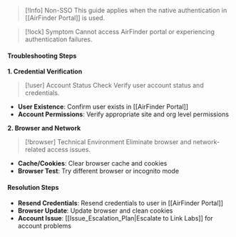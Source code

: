 

> [!Info] Non-SSO
> This guide applies when the native authentication in [[AirFinder Portal]] is used.


> [!lock] Symptom
> Cannot access AirFinder portal or experiencing authentication failures. 

#### Troubleshooting Steps

**1. Credential Verification**
> [!user] Account Status Check
> Verify user account status and credentials.

- **User Existence**: Confirm user exists in [[AirFinder Portal]]
- **Account Permissions**: Verify appropriate site and org level permissions

**2. Browser and Network**
> [!browser] Technical Environment
> Eliminate browser and network-related access issues.

- **Cache/Cookies**: Clear browser cache and cookies
- **Browser Test**: Try different browser or incognito mode

#### Resolution Steps
- **Resend Credentials**: Resend credentials to user in [[AirFinder Portal]]
- **Browser Update**: Update browser and clean cookies 
- **Account Issue**: [[Issue_Escalation_Plan|Escalate to Link Labs]] for account problems
